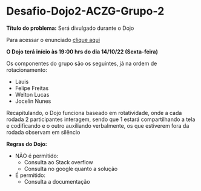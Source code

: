 # Desafio-Dojo2-ACZG-Grupo-2

**Título do problema:** Será divulgado durante o Dojo

Para acessar o enunciado [clique aqui](https://docs.google.com/document/d/1pF3zfSJmxyvbZtfTOMwMgi8-r8x-6Mv3xJWyGPPYFcs/edit?usp=sharing)

**O Dojo terá início às 19:00 hrs do dia 14/10/22 (Sexta-feira)**


Os componentes do grupo são os seguintes, já na ordem de rotacionamento:
- Lauis 
- Felipe Freitas 
- Welton Lucas 
- Jocelin Nunes 


Recapitulando, o Dojo funciona baseado em rotatividade, onde a cada rodada 2 participantes interagem, sendo que 1 estará
compartilhando a tela e codificando e o outro auxiliando verbalmente, os que estiverem fora da rodada observam em silêncio

**Regras do Dojo:**
- NÃO é permitido:
    - Consulta ao Stack overflow
    - Consulta no google quanto a solução
- É permitido:
    - Consulta a documentação
